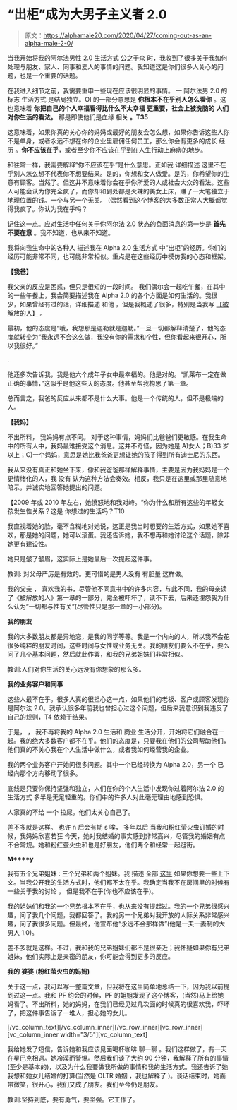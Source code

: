 # “出柜”成为大男子主义者 2.0

> 原文：<https://alphamale20.com/2020/04/27/coming-out-as-an-alpha-male-2-0/>

当我开始将我的阿尔法男性 2.0 生活方式 公之于众 时，我收到了很多关于我如何处理与朋友、家人、同事和爱人的事情的问题。我知道这是你们很多人关心的问题，也是一个重要的话题。

在我进入细节之前，我需要重申一些现在应该很明显的事情。 一 阿尔法男 2.0 的标志 生活方式 是结局独立。OI 的一部分意思是 **你根本不在乎别人怎么看你** 。这也意味着 **你把自己的个人幸福看得比什么不太幸福** **更重要，社会上被洗脑的** **人们对你生活的看法。** 那是即使他们是血缘 相关 **。T35**

这意味着，如果你真的关心你的妈妈或最好的朋友会怎么想，如果你告诉这些人你不是单身，或者永远不想在你的企业里雇佣任何员工，那么你会有更多的成长 经历 。**你不应该在乎**，或者至少你不应该在乎到在人生行动上麻痹的地步。

和往常一样，我需要解释“你不应该在乎”是什么意思。正如我 详细描述 这里[](http://blackdragonblog.com/2016/05/23/outcome-independent-still-goals-desires/)不在乎别人怎么想不代表你不想要结果。是的，你想和女人做爱。是的，你希望你的生意有顾客。当然了。但这并不意味着你会在乎你所爱的人或社会大众的看法。这些人可能会认为你完全疯了，而你却和到处都是火辣的美女上床，赚了一大笔独立于地理位置的钱。一个与另一个无关。 (偶然看到这个博客的大多数正常人大概都觉得我疯了。你认为我在乎吗？

记住这一点。应对生活中任何关于你阿尔法 2.0 状态的负面消息的第一步是 **首先不要在意** 。我不知道，也从来不知道。

我将向我生命中的各种人 描述我在 Alpha 2.0 生活方式 中“出柜”的经历。你们的经历可能非常不同，也可能非常相似。重点是在这些经历中模仿我的心态和框架。

**【我爸】**

我父亲的反应是困惑，但只是很短的一段时间。 我们偶尔会一起吃午餐，在其中的一些午餐上，我会简要描述我在 Alpha 2.0 的各个方面是如何生活的。我很少，如果曾经有过的话，详细描述 和他 ，但是我概述了很多，特别是当我写 [【被解放的人】](http://www.alphamalebook.com) 。

最初，他的态度是“哦，我想那是迦勒就是迦勒。”一旦一切都解释清楚了，他的态度就转变为“我永远不会这么做，我没有你的需求和个性，但你看起来很开心，所以我很好。”

.

他还多次告诉我，我是他六个成年子女中最幸福的。他是对的。“凯莱布一定在做正确的事情，”这似乎是他这些天的态度。他甚至帮我构思了第一章[](http://www.alphamalebook.com)。

总而言之，我爸的反应从来都不是什么大事。他是一个传统的人，但不是极端的人。

**【我妈】**

不出所料， 我妈妈有点不同。 对于这种事情，妈妈们比爸爸们更敏感。在我生命中的所有人中，我妈最难接受这个消息。这并不奇怪，因为她是 A)女人；B)33 岁以上；C)一个妈妈，意思是她比我爸爸更想让她的孩子得到所有迪士尼的东西。

我从来没有真正和她坐下来，像和我爸爸那样解释事情，主要是因为我妈妈是一个更情绪化的人，我 没有 认为这种方法会奏效。相反，我只是在这里或那里随意地暗示，并诚实地回答她提出的问题。

【2009 年或 2010 年左右，她愤怒地和我对峙。“你为什么和所有这些的年轻女孩发生性关系？这是 你想过的生活吗？T10

我直视着她的脸，毫不含糊地对她说，这正是我当时想要的生活方式，如果她不喜欢，那是她的问题，她可以滚蛋。我还告诉她，我不想再和她讨论这个话题，除非她更有建设性。

她只是皱了皱眉，这实际上是她最后一次提起这件事。

教训: 对父母严厉是有效的。更可惜的是男人没有 有胆量 这样做。

我的父亲 ， 喜欢我的书，尽管他不同意书中的许多内容，与此不同，我的母亲读了《被解放的人》第一章的一部分，完全被吓坏了，读不下去，后来还埋怨我为什么认为“一切都与性有关”(尽管性只是那一章的一小部分)。

**我的朋友**

我的大多数朋友都是异地恋，是我的同学等等。我是一个内向的人，所以我不会花很多纯粹的朋友时间，这些时间与女性或业务无关。我的朋友们要么不在乎，要么问了几个基本问题，然后就此作罢，和我的兄弟姐妹们非常相似。

教训:人们对你生活的关心远没有你想象的那么多。

**我的业务客户和同事**

这些人最不在乎。很多人真的很担心这一点，如果他们的老板、客户或顾客发现你是阿尔法 2.0。我承认很多年前我也曾担心过这个问题，但后来我意识到我违反了自己的规则，T4 依赖于结果。

于是， ， 我不再将我的 Alpha 2.0 生活和 商业 生活分开，开始将它们融合在一起。我的绝大多数客户都不在乎。他们的态度是，只要我在他们的公司帮助他们，他们真的不关心我在个人生活中做什么，或者我如何经营我的企业。

我的两个业务客户开始问很多问题。其中一个已经转换为 Alpha 2.0，另一个 已经向那个方向移动了很多。

底线是只要你保持坚强和独立，人们在你的个人生活中发现你过着阿尔法 2.0 的生活方式 多半是无足轻重的。你们中的许多人对此毫无理由地感到恐惧。

人家真的不给 一个 拉屎。他们太关心自己了。

差不多就是这样。 也许 n 后会有期 s 唉， 多年以后 当我和粉红萤火虫订婚的时候，我妈妈欣喜若狂 今天，她对我结婚的事实感到非常高兴，尽管我的婚姻有点不合常规。她和粉红萤火虫和也是好朋友，他们两个和经常一起逛街。

**M****y**

我有五个兄弟姐妹 : 三个兄弟和两个姐妹。我 描述 全部 [这里](https://blackdragonblog.com/2018/05/24/my-family/) 如果你想要一些上下文。当我公开我的生活方式时，他们都不太在乎。我确定当我不在房间里的时候有一些关于我的讨论 ， 但是我不在乎(你也不应该在乎)。

我的姐妹们和我的一个兄弟根本不在乎，也从来没有提起过。我的一个兄弟很感兴趣，问了我几个问题，我都回答了。我的另一个兄弟对我开放的人际关系非常感兴趣，问了我很多问题。但最终，他宣布他“永远不会那样做”(他是一夫一妻制的大男人 1.0)。

差不多就是这样。不过，我和我的兄弟姐妹们都不是很亲近；我怀疑如果你有兄弟姐妹，他们实际上是亲密的朋友，你可能会得到更多的反应。

**我的** **婆婆** **(粉红萤火虫的妈妈)**

关于这一点，我可以写一整篇文章，但我将在这里简单地总结一下，因为我以前提到过这一点。我和 PF 约会的时候，PF 的姐姐发现了这个博客，(当然)马上给她妈看了。不出所料，她的妈妈，在我们已经见过几次面的时候真的很喜欢我，吓坏了，把这件事告诉了一堆人，担心她的女儿。

[/vc_column_text][/vc_column_inner][/vc_row_inner][vc_row_inner][vc_column_inner width="3/5"][vc_column_text]

我给她发了短信，告诉她和我应该见面喝杯咖啡 聊一聊 。我们这样做了，有一天在星巴克相遇。她冷漠而警惕。然后我们谈了大约 90 分钟，我解释了所有的事情(至少是基本的)，以及为什么我要做我所做的事情和我的生活方式。我还告诉了她我想和她女儿结婚的打算(当然是 OLTR 婚姻 ，我也解释了 )。谈话结束时，她面带微笑，很开心，我们又成了朋友。我们至今仍是朋友。

教训:坚持到底，要有勇气，要坚强。它工作了。